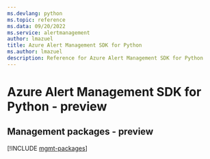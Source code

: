 ```yaml
---
ms.devlang: python
ms.topic: reference
ms.data: 09/20/2022
ms.service: alertmanagement
author: lmazuel
title: Azure Alert Management SDK for Python
ms.author: lmazuel
description: Reference for Azure Alert Management SDK for Python
---
```

# Azure Alert Management SDK for Python - preview

## Management packages - preview
[!INCLUDE [mgmt-packages](alert-management-mgmt-index.md)]